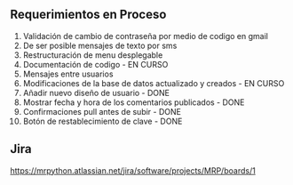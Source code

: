 ## Requerimientos en Proceso 
 1. Validación de cambio de contraseña por medio de codigo en gmail
 2. De ser posible mensajes de texto por sms
 3. Restructuración de menu desplegable 
 4. Documentación de codigo - EN CURSO
 5. Mensajes entre usuarios 
 6. Modificaciones de la base de datos actualizado y creados - EN CURSO
 7. Añadir nuevo diseño de usuario - DONE
 8. Mostrar fecha y hora de los comentarios publicados - DONE
 9. Confirmaciones pull antes de subir - DONE
 10. Botón de restablecimiento de clave - DONE
 
 ## Jira
 https://mrpython.atlassian.net/jira/software/projects/MRP/boards/1
 

